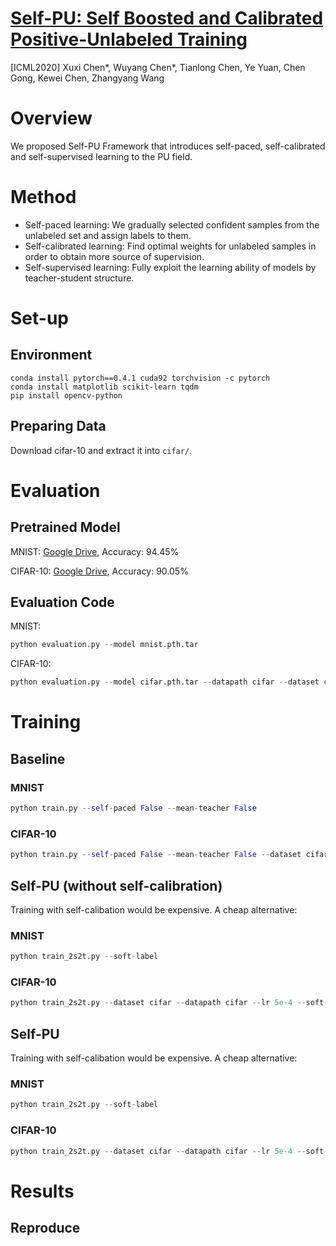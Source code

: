 # [Self-PU: Self Boosted and Calibrated Positive-Unlabeled Training](https://arxiv.org/abs/2006.11280)
[ICML2020] Xuxi Chen*, Wuyang Chen*, Tianlong Chen, Ye Yuan, Chen Gong, Kewei Chen, Zhangyang Wang

# Overview
We proposed Self-PU Framework that introduces self-paced, self-calibrated and self-supervised learning to the PU field. 

# Method
- Self-paced learning: We gradually selected confident samples from the unlabeled set and assign labels to them. 
- Self-calibrated learning: Find optimal weights for unlabeled samples in order to obtain more source of supervision.
- Self-supervised learning: Fully exploit the learning ability of models by teacher-student structure. 
# Set-up
## Environment
```
conda install pytorch==0.4.1 cuda92 torchvision -c pytorch
conda install matplotlib scikit-learn tqdm
pip install opencv-python
```
## Preparing Data
Download cifar-10 and extract it into `cifar/`. 

# Evaluation
## Pretrained Model
MNIST: [Google Drive](https://drive.google.com/file/d/1RjVAIv_zPvKraLiyh8Oeshifun4zkgrm/view?usp=sharing "Google Drive"),
Accuracy: 94.45%

CIFAR-10: [Google Drive](https://drive.google.com/file/d/1Ybzaph0355FYjxFlPorrJBiESo_6LfJC/view?usp=sharing "Google Drive"), Accuracy: 90.05%

## Evaluation Code
MNIST:
```python
python evaluation.py --model mnist.pth.tar 
```

CIFAR-10:
```python
python evaluation.py --model cifar.pth.tar --datapath cifar --dataset cifar
```

# Training
## Baseline
### MNIST
```python
python train.py --self-paced False --mean-teacher False 
```

### CIFAR-10
```python
python train.py --self-paced False --mean-teacher False --dataset cifar --datapath cifar
```
## Self-PU (without self-calibration)
Training with self-calibation would be expensive. A cheap alternative:
### MNIST

```python
python train_2s2t.py --soft-label
```
### CIFAR-10
```python
python train_2s2t.py --dataset cifar --datapath cifar --lr 5e-4 --soft-label
```

## Self-PU 
Training with self-calibation would be expensive. A cheap alternative:
### MNIST

```python
python train_2s2t.py --soft-label
```
### CIFAR-10
```python
python train_2s2t.py --dataset cifar --datapath cifar --lr 5e-4 --soft-label
```

# Results
## Reproduce



